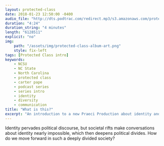 ```yaml
---
layout: protected-class
date: 2018-01-23 12:50:00 -0400
audio_file: "http://dts.podtrac.com/redirect.mp3/s3.amazonaws.com/protected-class/What+is+this.mp3"
duration: "4:24"
duration_string: "4 minutes"
length: "6128511"
explicit: "no"
img:
    path: "/assets/img/protected-class-album-art.png"
    style: fix-left
tags: [Protected Class intro]
keywords:
    - NCSU
    - NC State
    - North Carolina
    - protected class
    - carter pape
    - podcast series
    - series intro
    - identity
    - diversity
    - communication
title: "What is this?"
excerpt: "An introduction to a new Praeci Production about identity and communication"
---
```


Identity pervades political discourse, but societal rifts make conversations about identity nearly impossible, which then deepens political divides. How do we move forward in such a deeply divided society?
